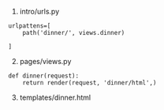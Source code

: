 1. intro/urls.py
```
urlpattens=[
    path('dinner/', views.dinner)

]
```


2. pages/views.py
```
def dinner(request):
    return render(request, 'dinner/html',)
```

3. templates/dinner.html




